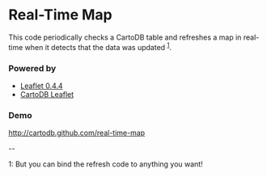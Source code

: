 Real-Time Map
=================

This code periodically checks a CartoDB table and refreshes a map in real-time when it detects that the data was updated <sup><a href="#note">1</a></sup>.

### Powered by

* [Leaflet 0.4.4](leafletjs.com)
* [CartoDB Leaflet](http://vizzuality.github.com/cartodb-leaflet)

### Demo

http://cartodb.github.com/real-time-map

--

<span id="note">1</span>: But you can bind the refresh code to anything you want!
